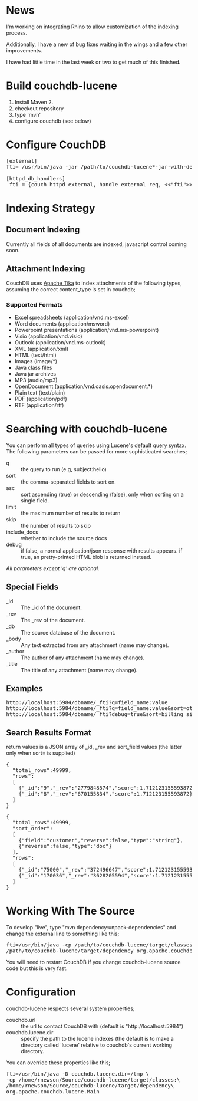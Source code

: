 <h1>News</h1>

I'm working on integrating Rhino to allow customization of the indexing process.

Additionally, I have a new of bug fixes waiting in the wings and a few other improvements.

I have had little time in the last week or two to get much of this finished.

<h1>Build couchdb-lucene</h1>

<ol>
<li>Install Maven 2.
<li>checkout repository
<li>type 'mvn'
<li>configure couchdb (see below)
</ol>

<h1>Configure CouchDB</h1>

<pre>
[external]
fti= /usr/bin/java -jar /path/to/couchdb-lucene*-jar-with-dependencies.jar

[httpd_db_handlers]
_fti = {couch_httpd_external, handle_external_req, <<"fti">>}
</pre>

<h1>Indexing Strategy</h1>

<h2>Document Indexing</h2>

Currently all fields of all documents are indexed, javascript control coming soon.

<h2>Attachment Indexing</h2>

CouchDB uses <a href="http://lucene.apache.org/tika/">Apache Tika</a> to index attachments of the following types, assuming the correct content_type is set in couchdb;

<h3>Supported Formats</h3>

<ul>
<li>Excel spreadsheets (application/vnd.ms-excel)
<li>Word documents (application/msword)
<li>Powerpoint presentations (application/vnd.ms-powerpoint)
<li>Visio (application/vnd.visio)
<li>Outlook (application/vnd.ms-outlook)
<li>XML (application/xml)
<li>HTML (text/html)
<li>Images (image/*)
<li>Java class files
<li>Java jar archives
<li>MP3 (audio/mp3)
<li>OpenDocument (application/vnd.oasis.opendocument.*)
<li>Plain text (text/plain)
<li>PDF (application/pdf)
<li>RTF (application/rtf)
</ul>

<h1>Searching with couchdb-lucene</h1>

You can perform all types of queries using Lucene's default <a href="http://lucene.apache.org/java/2_4_0/queryparsersyntax.html">query syntax</a>. The following parameters can be passed for more sophisticated searches;

<dl>
<dt>q<dd>the query to run (e.g, subject:hello)
<dt>sort<dd>the comma-separated fields to sort on.
<dt>asc<dd>sort ascending (true) or descending (false), only when sorting on a single field.
<dt>limit<dd>the maximum number of results to return
<dt>skip<dd>the number of results to skip
<dt>include_docs<dd>whether to include the source docs
<dt>debug<dd>if false, a normal application/json response with results appears. if true, an pretty-printed HTML blob is returned instead.
</dl>

<i>All parameters except 'q' are optional.</i>

<h2>Special Fields</h2>

<dl>
<dt>_id<dd>The _id of the document.
<dt>_rev<dd>The _rev of the document.
<dt>_db<dd>The source database of the document.
<dt>_body<dd>Any text extracted from any attachment (name may change).
<dt>_author<dd>The author of any attachment (name may change).
<dt>_title<dd>The title of any attachment (name may change).
</dl>

<h2>Examples</h2>

<pre>
http://localhost:5984/dbname/_fti?q=field_name:value
http://localhost:5984/dbname/_fti?q=field_name:value&sort=other_field
http://localhost:5984/dbname/_fti?debug=true&sort=billing_size&q=body:document AND customer:[A TO C]
</pre>

<h2>Search Results Format</h2>

return values is a JSON array of _id, _rev and sort_field values (the latter only when sort= is supplied)

<pre>
{
  "total_rows":49999,
  "rows":
  [
    {"_id":"9","_rev":"2779848574","score":1.712123155593872},
    {"_id":"8","_rev":"670155834","score":1.712123155593872}
  ]
}
</pre>

<pre>
{
  "total_rows":49999,
  "sort_order":
  [
    {"field":"customer","reverse":false,"type":"string"},
    {"reverse":false,"type":"doc"}
  ],
  "rows":
  [
    {"_id":"75000","_rev":"372496647","score":1.712123155593872,"sort_order":["00000000000000",50802]},
    {"_id":"170036","_rev":"3628205594","score":1.712123155593872,"sort_order":["00000000000000",51716]}
  ]
}
</pre>

<h1>Working With The Source</h1>

To develop "live", type "mvn dependency:unpack-dependencies" and change the external line to something like this;

<pre>
fti=/usr/bin/java -cp /path/to/couchdb-lucene/target/classes:\
/path/to/couchdb-lucene/target/dependency org.apache.couchdb.lucene.Main
</pre>

You will need to restart CouchDB if you change couchdb-lucene source code but this is very fast.

<h1>Configuration</h1>

couchdb-lucene respects several system properties;

<dl>
<dt>couchdb.url<dd>the url to contact CouchDB with (default is "http://localhost:5984")
<dt>couchdb.lucene.dir<dd>specify the path to the lucene indexes (the default is to make a directory called 'lucene' relative to couchdb's current working directory.
</dl>

You can override these properties like this;

<pre>
fti=/usr/bin/java -D couchdb.lucene.dir=/tmp \
-cp /home/rnewson/Source/couchdb-lucene/target/classes:\
/home/rnewson/Source/couchdb-lucene/target/dependency\
org.apache.couchdb.lucene.Main
</pre>
